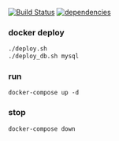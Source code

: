 [![Build Status](https://travis-ci.org/dev-stream/kanban-review.svg?branch=master)](https://travis-ci.org/dev-stream/kanban-review)
[![dependencies](https://img.shields.io/badge/springboot-2.0.3-blue.svg)]()

### docker deploy
```bash
./deploy.sh
./deploy_db.sh mysql
```

### run
```docker
docker-compose up -d
```

### stop
```docker
docker-compose down
```